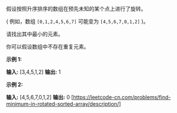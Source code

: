 假设按照升序排序的数组在预先未知的某个点上进行了旋转。

( 例如，数组 `[0,1,2,4,5,6,7]` 可能变为 `[4,5,6,7,0,1,2]` )。

请找出其中最小的元素。

你可以假设数组中不存在重复元素。

**示例 1:**

**输入:** \[3,4,5,1,2\]
**输出:** 1

**示例 2:**

**输入:** \[4,5,6,7,0,1,2\]
**输出:** 0 
[https://leetcode-cn.com/problems/find-minimum-in-rotated-sorted-array/description/]
